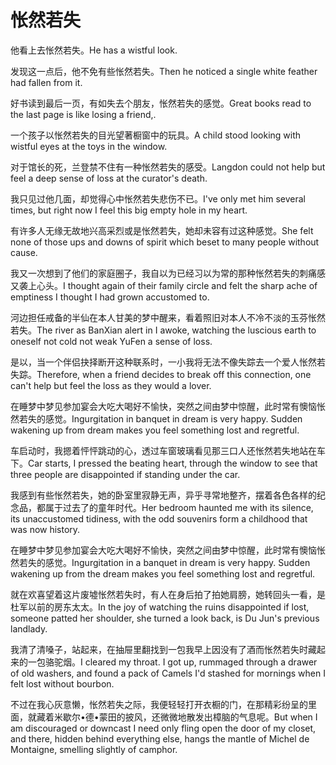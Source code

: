 # 怅然若失

<p><span class="chinese">他看上去怅然若失。</span><span class="english">He has a wistful look.</span></p>

<p><span class="chinese">发现这一点后，他不免有些怅然若失。</span><span class="english">Then he noticed a single white feather had fallen from it.</span></p>

<p><span class="chinese">好书读到最后一页，有如失去个朋友，怅然若失的感觉。</span><span class="english">Great books read to the last page is like losing a friend,.</span></p>

<p><span class="chinese">一个孩子以怅然若失的目光望著橱窗中的玩具。</span><span class="english">A child stood looking with wistful eyes at the toys in the window.</span></p>

<p><span class="chinese">对于馆长的死，兰登禁不住有一种怅然若失的感受。</span><span class="english">Langdon could not help but feel a deep sense of loss at the curator's death.</span></p>

<p><span class="chinese">我只见过他几面，却觉得心中怅然若失悲伤不已。</span><span class="english">I've only met him several times, but right now I feel this big empty hole in my heart.</span></p>

<p><span class="chinese">有许多人无缘无故地兴高采烈或是怅然若失，她却未容有过这种感觉。</span><span class="english">She felt none of those ups and downs of spirit which beset to many people without cause.</span></p>

<p><span class="chinese">我又一次想到了他们的家庭圈子，我自以为已经习以为常的那种怅然若失的刺痛感又袭上心头。</span><span class="english">I thought again of their family circle and felt the sharp ache of emptiness I thought I had grown accustomed to.</span></p>

<p><span class="chinese">河边担任戒备的半仙在本人甘美的梦中醒来，看着照旧对本人不冷不淡的玉芬怅然若失。</span><span class="english">The river as BanXian alert in I awoke, watching the luscious earth to oneself not cold not weak YuFen a sense of loss.</span></p>

<p><span class="chinese">是以，当一个伴侣抉择断开这种联系时，一小我将无法不像失踪去一个爱人怅然若失踪。</span><span class="english">Therefore, when a friend decides to break off this connection, one can't help but feel the loss as they would a lover.</span></p>

<p><span class="chinese">在睡梦中梦见参加宴会大吃大喝好不愉快，突然之间由梦中惊醒，此时常有懊恼怅然若失的感觉。</span><span class="english">Ingurgitation in banquet in dream is very happy. Sudden wakening up from dream makes you feel something lost and regretful.</span></p>

<p><span class="chinese">车启动时，我摁着怦怦跳动的心，透过车窗玻璃看见那三口人还怅然若失地站在车下。</span><span class="english">Car starts, I pressed the beating heart, through the window to see that three people are disappointed if standing under the car.</span></p>

<p><span class="chinese">我感到有些怅然若失，她的卧室里寂静无声，异乎寻常地整齐，摆着各色各样的纪念品，都属于过去了的童年时代。</span><span class="english">Her bedroom haunted me with its silence, its unaccustomed tidiness, with the odd souvenirs form a childhood that was now history.</span></p>

<p><span class="chinese">在睡梦中梦见参加宴会大吃大喝好不愉快，突然之间由梦中惊醒，此时常有懊恼怅然若失的感觉。</span><span class="english">Ingurgitation in a banquet in dream is very happy. Sudden wakening up from the dream makes you feel something lost and regretful.</span></p>

<p><span class="chinese">就在欢喜望着这片废墟怅然若失时，有人在身后拍了拍她肩膀，她转回头一看，是杜军以前的房东太太。</span><span class="english">In the joy of watching the ruins disappointed if lost, someone patted her shoulder, she turned a look back, is Du Jun's previous landlady.</span></p>

<p><span class="chinese">我清了清嗓子，站起来，在抽屉里翻找到一包我早上因没有了酒而怅然若失时藏起来的一包骆驼烟。</span><span class="english">I cleared my throat. I got up, rummaged through a drawer of old washers, and found a pack of Camels I'd stashed for mornings when I felt lost without bourbon.</span></p>

<p><span class="chinese">不过在我心灰意懒，怅然若失之际，我便轻轻打开衣橱的门，在那精彩纷呈的里面，就藏着米歇尔•德•蒙田的披风，还微微地散发出樟脑的气息呢。</span><span class="english">But when I am discouraged or downcast I need only fling open the door of my closet, and there, hidden behind everything else, hangs the mantle of Michel de Montaigne, smelling slightly of camphor.</span></p>

